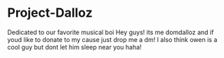 # Project-Dalloz
Dedicated to our favorite musical boi
Hey guys! its me domdalloz and if youd like to donate to my cause just drop me a dm! I also think owen is a cool guy but dont let him sleep near you haha!
